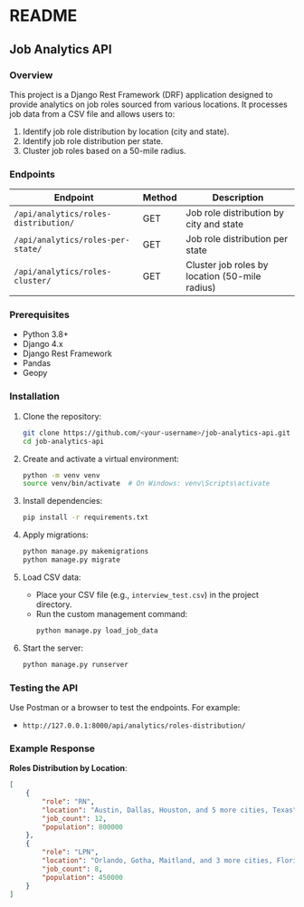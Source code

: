 # README

## Job Analytics API

### Overview
This project is a Django Rest Framework (DRF) application designed to provide analytics on job roles sourced from various locations. It processes job data from a CSV file and allows users to:

1. Identify job role distribution by location (city and state).
2. Identify job role distribution per state.
3. Cluster job roles based on a 50-mile radius.


### Endpoints
| Endpoint                              | Method | Description                                          |
|---------------------------------------|--------|------------------------------------------------------|
| `/api/analytics/roles-distribution/`  | GET    | Job role distribution by city and state             |
| `/api/analytics/roles-per-state/`     | GET    | Job role distribution per state                     |
| `/api/analytics/roles-cluster/`       | GET    | Cluster job roles by location (50-mile radius)      |

### Prerequisites
- Python 3.8+
- Django 4.x
- Django Rest Framework
- Pandas
- Geopy

### Installation
1. Clone the repository:
   ```bash
   git clone https://github.com/<your-username>/job-analytics-api.git
   cd job-analytics-api
   ```

2. Create and activate a virtual environment:
   ```bash
   python -m venv venv
   source venv/bin/activate  # On Windows: venv\Scripts\activate
   ```

3. Install dependencies:
   ```bash
   pip install -r requirements.txt
   ```

4. Apply migrations:
   ```bash
   python manage.py makemigrations
   python manage.py migrate
   ```

5. Load CSV data:
   - Place your CSV file (e.g., `interview_test.csv`) in the project directory.
   - Run the custom management command:
     ```bash
     python manage.py load_job_data
     ```

6. Start the server:
   ```bash
   python manage.py runserver
   ```

### Testing the API
Use Postman or a browser to test the endpoints. For example:
- `http://127.0.0.1:8000/api/analytics/roles-distribution/`

### Example Response
**Roles Distribution by Location**:
```json
[
    {
        "role": "RN",
        "location": "Austin, Dallas, Houston, and 5 more cities, Texas",
        "job_count": 12,
        "population": 800000
    },
    {
        "role": "LPN",
        "location": "Orlando, Gotha, Maitland, and 3 more cities, Florida",
        "job_count": 8,
        "population": 450000
    }
]
```



